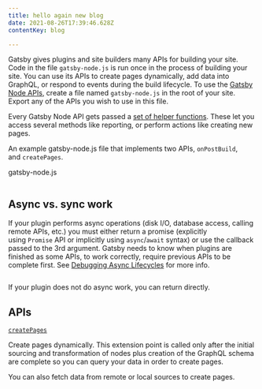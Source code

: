 ```yaml
---
title: hello again new blog
date: 2021-08-26T17:39:46.628Z
contentKey: blog

---
```

<!--StartFragment-->

Gatsby gives plugins and site builders many APIs for building your site. Code in the file `gatsby-node.js` is run once in the process of building your site. You can use its APIs to create pages dynamically, add data into GraphQL, or respond to events during the build lifecycle. To use the [Gatsby Node APIs](https://www.gatsbyjs.com/docs/reference/config-files/gatsby-node/), create a file named `gatsby-node.js` in the root of your site. Export any of the APIs you wish to use in this file.

Every Gatsby Node API gets passed a [set of helper functions](https://www.gatsbyjs.com/docs/reference/config-files/node-api-helpers/). These let you access several methods like reporting, or perform actions like creating new pages.

An example gatsby-node.js file that implements two APIs, `onPostBuild`, and `createPages`.

gatsby-node.js

```js

```

## [](https://www.gatsbyjs.com/docs/reference/config-files/gatsby-node/#async-vs-sync-work)Async vs. sync work

If your plugin performs async operations (disk I/O, database access, calling remote APIs, etc.) you must either return a promise (explicitly using `Promise` API or implicitly using `async`/`await` syntax) or use the callback passed to the 3rd argument. Gatsby needs to know when plugins are finished as some APIs, to work correctly, require previous APIs to be complete first. See [Debugging Async Lifecycles](https://www.gatsbyjs.com/docs/debugging-async-lifecycles/) for more info.

```javascript

```

If your plugin does not do async work, you can return directly.

## APIs

[`createPages`](https://www.gatsbyjs.com/docs/reference/config-files/gatsby-node/#createPages)

Create pages dynamically. This extension point is called only after the initial sourcing and transformation of nodes plus creation of the GraphQL schema are complete so you can query your data in order to create pages.

You can also fetch data from remote or local sources to create pages.

<!--EndFragment-->